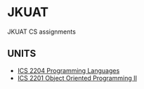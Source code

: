 # JKUAT
JKUAT CS assignments

## UNITS
- [ICS 2204 Programming Languages](./ICS2204-Programming-languages/)
- [ICS 2201 Object Oriented Programming II](./ICS2201-Object-Oriented-Programming-II/)
